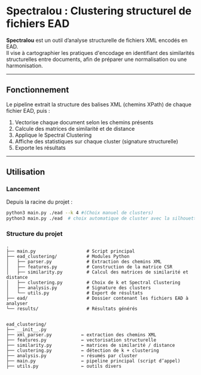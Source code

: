 # Spectralou : Clustering structurel de fichiers EAD

**Spectralou** est un outil d’analyse structurelle de fichiers XML encodés en EAD.  
Il vise à cartographier les pratiques d'encodage en identifiant des similarités structurelles entre documents, afin de préparer une normalisation ou une harmonisation.

---

## Fonctionnement

Le pipeline extrait la structure des balises XML (chemins XPath) de chaque fichier EAD, puis :

1. Vectorise chaque document selon les chemins présents
2. Calcule des matrices de similarité et de distance
3. Applique le Spectral Clustering
4. Affiche des statistiques sur chaque cluster (signature structurelle)
5. Exporte les résultats

---

## Utilisation

### Lancement

Depuis la racine du projet :

```bash
python3 main.py ./ead --k 4 #(Choix manuel de clusters)
python3 main.py ./ead  # choix automatique de cluster avec la silhouette
```

### Structure du projet 
```
.
├── main.py                   # Script principal
├── ead_clustering/           # Modules Python
│   ├── parser.py             # Extraction des chemins XML
│   ├── features.py           # Construction de la matrice CSR
│   ├── similarity.py         # Calcul des matrices de similarité et distance
│   ├── clustering.py         # Choix de k et Spectral Clustering
│   ├── analysis.py           # Signature des clusters
│   └── utils.py              # Export de résultats
├── ead/                      # Dossier contenant les fichiers EAD à analyser
└── results/                  # Résultats générés


ead_clustering/
├── __init__.py
├── xml_parser.py           ← extraction des chemins XML
├── features.py             ← vectorisation structurelle
├── similarity.py           ← matrices de similarité / distance
├── clustering.py           ← détection de k + clustering
├── analysis.py             ← résumés par cluster
├── main.py                 ← pipeline principal (script d’appel)
├── utils.py                ← outils divers
```